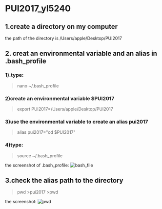 # PUI2017_yl5240
## 1.create a directory on my computer 
the path of the directory is /Users/apple/Desktop/PUI2017

## 2. creat an environmental variable and an alias in .bash_profile
### 1).type:
>nano ~/.bash_profile
### 2)create an environmental variable $PUI2017
>export PUI2017=/Users/apple/Desktop/PUI2017
### 3)use the environmental variable to create an alias pui2017
>alias pui2017="cd $PUI2017"
### 4)type:
>source ~/.bash_profile

the screenshot of .bash_profile:
![bash_file](https://github.com/picniclin/PUI2017_yl5240/blob/master/screenshot%201.png)

## 3.check the alias path to the directory

>pwd >pui2017 >pwd

the screenshot:
![pwd](https://github.com/picniclin/PUI2017_yl5240/blob/master/screenshot%202.png)
